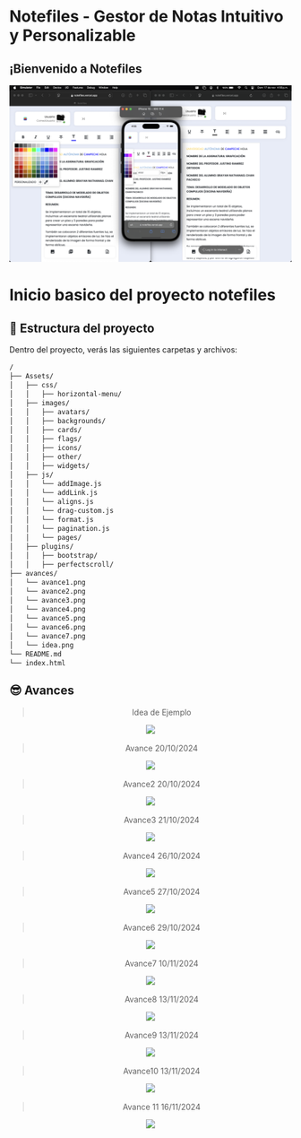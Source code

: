 # Notefiles - Gestor de Notas Intuitivo y Personalizable 

## ¡Bienvenido a Notefiles

  <img src='avances/preview.png'>


# Inicio basico del proyecto notefiles

## 🚀 Estructura del proyecto

Dentro del proyecto, verás las siguientes carpetas y archivos:

```text
/
├── Assets/
│   ├── css/
│   │   ├── horizontal-menu/
│   ├── images/
│   │   ├── avatars/
│   │   ├── backgrounds/
│   │   ├── cards/
│   │   ├── flags/
│   │   ├── icons/
│   │   ├── other/
│   │   ├── widgets/
│   ├── js/
│   │   └── addImage.js
│   │   └── addLink.js
│   │   └── aligns.js
│   │   └── drag-custom.js
│   │   └── format.js
│   │   └── pagination.js
│   │   └── pages/
│   ├── plugins/
│   │   ├── bootstrap/
│   │   ├── perfectscroll/
├── avances/
│   └── avance1.png
│   └── avance2.png
│   └── avance3.png
│   └── avance4.png
│   └── avance5.png
│   └── avance6.png
│   └── avance7.png
│   └── idea.png
└── README.md
└── index.html
```
## 😎 Avances

<div align="center">
  
 > Idea de Ejemplo

  <img src='avances/idea.png'>

> Avance 20/10/2024

  <img src='avances/avance1.png'>

> Avance2 20/10/2024

  <img src='avances/avance2.png'>

> Avance3 21/10/2024

  <img src='avances/avance3.png'>

> Avance4 26/10/2024

  <img src='avances/avance4.png'>

> Avance5 27/10/2024

  <img src='avances/avance5.png'>

> Avance6 29/10/2024

  <img src='avances/avance6.png'>

> Avance7 10/11/2024

  <img src='avances/avance7.png'>

> Avance8 13/11/2024

  <img src='avances/avance8.png'>

> Avance9 13/11/2024

  <img src='avances/avance9.png'>

> Avance10 13/11/2024

  <img src='avances/avance10.png'>

> Avance 11 16/11/2024

  <img src='avances/avance11.png'>

</div>
